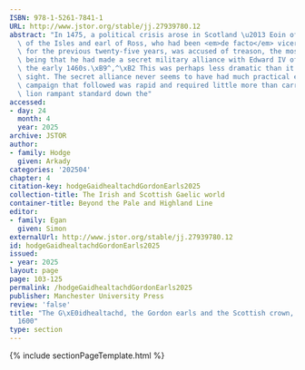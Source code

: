 ```yaml
---
ISBN: 978-1-5261-7841-1
URL: http://www.jstor.org/stable/jj.27939780.12
abstract: "In 1475, a political crisis arose in Scotland \u2013 Eoin of Islay, lord\
  \ of the Isles and earl of Ross, who had been <em>de facto</em> viceroy in the Highlands\
  \ for the previous twenty-five years, was accused of treason, the most serious charge\
  \ being that he had made a secret military alliance with Edward IV of England in\
  \ the early 1460s.\xB9^,^\xB2 This was perhaps less dramatic than it seemed at first\
  \ sight. The secret alliance never seems to have had much practical effect. The\
  \ campaign that followed was rapid and required little more than carrying the royal\
  \ lion rampant standard down the"
accessed:
- day: 24
  month: 4
  year: 2025
archive: JSTOR
author:
- family: Hodge
  given: Arkady
categories: '202504'
chapter: 4
citation-key: hodgeGaidhealtachdGordonEarls2025
collection-title: The Irish and Scottish Gaelic world
container-title: Beyond the Pale and Highland Line
editor:
- family: Egan
  given: Simon
externalUrl: http://www.jstor.org/stable/jj.27939780.12
id: hodgeGaidhealtachdGordonEarls2025
issued:
- year: 2025
layout: page
page: 103-125
permalink: /hodgeGaidhealtachdGordonEarls2025
publisher: Manchester University Press
review: 'false'
title: "The G\xE0idhealtachd, the Gordon earls and the Scottish crown, c.1450\u2013\
  1600"
type: section
---
```

{% include sectionPageTemplate.html %}